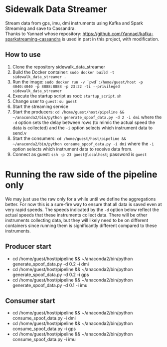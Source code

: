 # Sidewalk Data Streamer
Stream data from gps, imu, dmi instruments using Kafka and Spark Streaming and save to Cassandra.<br>
Thanks to Yannael whose repository: https://github.com/Yannael/kafka-sparkstreaming-cassandra is used in part in this project, with modification.

## How to use
1. Clone the repository sidewalk_data_streamer
2. Build the Docker container: `sudo docker build -t sidewalk_data_streamer .`
3. Run the image: ```sudo docker run -v `pwd`:/home/guest/host -p 4040:4040 -p 8888:8888 -p 23:22 -ti --privileged sidewalk_data_streamer```
4. Execute the startup script as root: `startup_script.sh`
5. Change user to `guest`: `su guest`
6. Start the streaming service
6.	Start the producers: `cd /home/guest/host/pipeline && ~/anaconda2/bin/python generate_spoof_data.py -d 2 -i dmi` where the `-d` option sets the delay between rows (to mimic the actual speed the data is collected) and the `-i` option selects which instrument data to send.v
6.	Start the consumers: `cd /home/guest/host/pipeline && ~/anaconda2/bin/python consume_spoof_data.py -i dmi` where the `-i` option selects which instrument data to receive data from.
7. Connect as guest: `ssh -p 23 guest@localhost`; password is `guest`


# Running the raw side of the pipeline only
We may just use the raw only for a while until we define the aggregations better. For now this is a sure-fire way to ensure that all data is saved even at very rapid speeds. The speeds indicated by the `-d` option below reflect the actual speeds that these instruments collect data. There will be other instruments collecting data, but they will likely need to be on different containers since running them is significantly different compared to these instruments.
## Producer start
* cd /home/guest/host/pipeline && ~/anaconda2/bin/python generate_spoof_data.py -d 0.2 -i dmi
* cd /home/guest/host/pipeline && ~/anaconda2/bin/python generate_spoof_data.py -d 0.2 -i gps
* cd /home/guest/host/pipeline && ~/anaconda2/bin/python generate_spoof_data.py -d 0.1 -i imu

## Consumer start
* cd /home/guest/host/pipeline && ~/anaconda2/bin/python consume_spoof_data.py -i dmi
* cd /home/guest/host/pipeline && ~/anaconda2/bin/python consume_spoof_data.py -i gps
* cd /home/guest/host/pipeline && ~/anaconda2/bin/python consume_spoof_data.py -i imu

